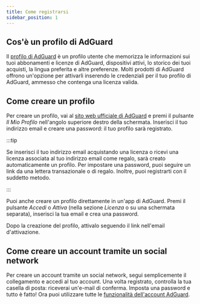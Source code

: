 ```yaml
---
title: Come registrarsi
sidebar_position: 1
---
```


## Cos'è un profilo di AdGuard

Il [profilo di AdGuard](https://my.adguard.com/) è un profilo utente che memorizza le informazioni sui tuoi abbonamenti e licenze di AdGuard, dispositivi attivi, lo storico dei tuoi acquisti, la lingua preferita e altre preferenze. Molti prodotti di AdGuard offrono un'opzione per attivarli inserendo le credenziali per il tuo profilo di AdGuard, ammesso che contenga una licenza valida.

## Come creare un profilo

Per creare un profilo, vai al [sito web ufficiale di AdGuard](https://adguard.com/welcome.html) e premi il pulsante *Il Mio Profilo* nell'angolo superiore destro della schermata. Inserisci il tuo indirizzo email e creare una password: il tuo profilo sarà registrato.

:::tip

Se inserisci il tuo indirizzo email acquistando una licenza o ricevi una licenza associata al tuo indirizzo email come regalo, sarà creato automaticamente un profilo. Per impostare una password, puoi seguire un link da una lettera transazionale o di regalo. Inoltre, puoi registrarti con il suddetto metodo.

:::

Puoi anche creare un profilo direttamente in un'app di AdGuard. Premi il pulsante *Accedi* o *Attiva* (nella sezione *Licenza* o su una schermata separata), inserisci la tua email e crea una password.

Dopo la creazione del profilo, attivalo seguendo il link nell'email d'attivazione.

## Come creare un account tramite un social network

Per creare un account tramite un social network, segui semplicemente il collegamento [](https://auth.adguard.com/login.html) e accedi al tuo account. Una volta registrato, controlla la tua casella di posta: riceverai un'e-mail di conferma. Imposta una password e tutto è fatto! Ora puoi utilizzare tutte le [funzionalità dell'account AdGuard](https://adguard.com/kb/general/account/features/).
